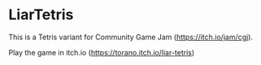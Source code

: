 # LiarTetris
This is a Tetris variant for Community Game Jam (https://itch.io/jam/cgj).

Play the game in itch.io (https://torano.itch.io/liar-tetris)
